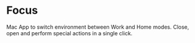 # Focus
Mac App to switch environment between Work and Home modes. Close, open and perform special actions in a single click.
